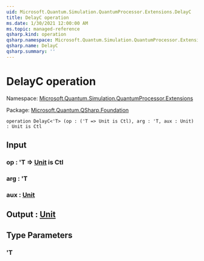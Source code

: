 ```yaml
---
uid: Microsoft.Quantum.Simulation.QuantumProcessor.Extensions.DelayC
title: DelayC operation
ms.date: 1/30/2021 12:00:00 AM
ms.topic: managed-reference
qsharp.kind: operation
qsharp.namespace: Microsoft.Quantum.Simulation.QuantumProcessor.Extensions
qsharp.name: DelayC
qsharp.summary: ''
---
```


# DelayC operation

Namespace: [Microsoft.Quantum.Simulation.QuantumProcessor.Extensions](xref:Microsoft.Quantum.Simulation.QuantumProcessor.Extensions)

Package: [Microsoft.Quantum.QSharp.Foundation](https://nuget.org/packages/Microsoft.Quantum.QSharp.Foundation)




```qsharp
operation DelayC<'T> (op : ('T => Unit is Ctl), arg : 'T, aux : Unit) : Unit is Ctl
```


## Input

### op : 'T => [Unit](xref:microsoft.quantum.lang-ref.unit)  is Ctl




### arg : 'T




### aux : [Unit](xref:microsoft.quantum.lang-ref.unit)





## Output : [Unit](xref:microsoft.quantum.lang-ref.unit)



## Type Parameters

### 'T


